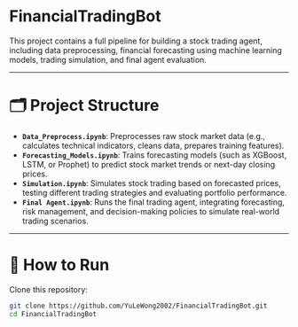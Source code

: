 # FinancialTradingBot

This project contains a full pipeline for building a stock trading agent, including data preprocessing, financial forecasting using machine learning models, trading simulation, and final agent evaluation.

---

# 🗂 Project Structure

- **`Data_Preprocess.ipynb`**: Preprocesses raw stock market data (e.g., calculates technical indicators, cleans data, prepares training features).
- **`Forecasting_Models.ipynb`**: Trains forecasting models (such as XGBoost, LSTM, or Prophet) to predict stock market trends or next-day closing prices.
- **`Simulation.ipynb`**: Simulates stock trading based on forecasted prices, testing different trading strategies and evaluating portfolio performance.
- **`Final Agent.ipynb`**: Runs the final trading agent, integrating forecasting, risk management, and decision-making policies to simulate real-world trading scenarios.

---

# 🚀 How to Run

Clone this repository:

```bash
git clone https://github.com/YuLeWong2002/FinancialTradingBot.git
cd FinancialTradingBot
